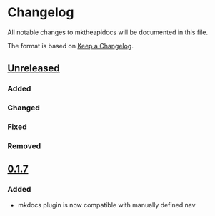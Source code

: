 # Changelog
All notable changes to mktheapidocs will be documented in this file.

The format is based on [Keep a Changelog](https://keepachangelog.com/en/1.0.0/).

## [Unreleased]
### Added


### Changed


### Fixed


### Removed

## [0.1.7]
### Added
- mkdocs plugin is now compatible with manually defined nav


[Unreleased]: https://github.com/greenape/mktheapidocs/compare/0.1.7...master
[0.1.7]: https://github.com/greenape/mktheapidocs/compare/0.1.6...0.1.7
